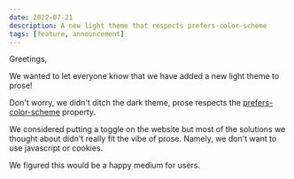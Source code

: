 ```yaml
---
date: 2022-07-21
description: A new light theme that respects prefers-color-scheme
tags: [feature, announcement]
---
```


Greetings,

We wanted to let everyone know that we have added a new light theme to prose!

Don't worry, we didn't ditch the dark theme, prose respects the
[prefers-color-scheme](https://developer.mozilla.org/en-US/docs/Web/CSS/@media/prefers-color-scheme)
property.

We considered putting a toggle on the website but most of the solutions we
thought about didn't really fit the vibe of prose. Namely, we don't want to use
javascript or cookies.

We figured this would be a happy medium for users.
